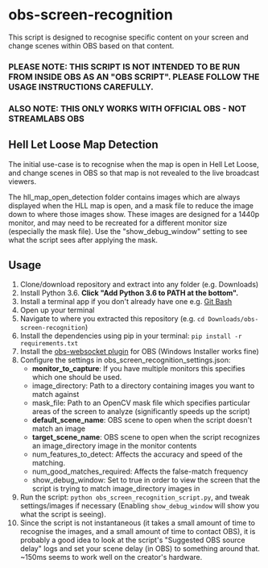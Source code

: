 # obs-screen-recognition

This script is designed to recognise specific content on your screen and change scenes within OBS based on that content.

### PLEASE NOTE: THIS SCRIPT IS NOT INTENDED TO BE RUN FROM INSIDE OBS AS AN "OBS SCRIPT". PLEASE FOLLOW THE USAGE INSTRUCTIONS CAREFULLY.

### ALSO NOTE: THIS ONLY WORKS WITH OFFICIAL OBS - NOT STREAMLABS OBS

## Hell Let Loose Map Detection

The initial use-case is to recognise when the map is open in Hell Let Loose, and change scenes in OBS so that map is not revealed to the live broadcast viewers.

The hll_map_open_detection folder contains images which are always displayed when the HLL map is open, and a mask file to reduce the image down to where those images show. These images are designed for a 1440p monitor, and may need to be recreated for a different monitor size (especially the mask file). Use the "show_debug_window" setting to see what the script sees after applying the mask.

## Usage
1. Clone/download repository and extract into any folder (e.g. Downloads)
2. Install Python 3.6. **Click "Add Python 3.6 to PATH at the bottom".**
3. Install a terminal app if you don't already have one e.g. [Git Bash](https://gitforwindows.org/)
4. Open up your terminal
5. Navigate to where you extracted this repository (e.g. `cd Downloads/obs-screen-recognition`)
4. Install the dependencies using pip in your terminal: `pip install -r requirements.txt`
5. Install the [obs-websocket plugin](https://obsproject.com/forum/resources/obs-websocket-remote-control-obs-studio-from-websockets.466/) for OBS (Windows Installer works fine)
6. Configure the settings in obs_screen_recognition_settings.json:
    - **monitor_to_capture**: If you have multiple monitors this specifies which one should be used.
    - image_directory: Path to a directory containing images you want to match against
    - mask_file: Path to an OpenCV mask file which specifies particular areas of the screen to analyze (significantly speeds up the script)
    - **default_scene_name**: OBS scene to open when the script doesn't match an image
    - **target_scene_name**: OBS scene to open when the script recognizes an image_directory image in the monitor contents
    - num_features_to_detect: Affects the accuracy and speed of the matching.
    - num_good_matches_required: Affects the false-match frequency
    - show_debug_window: Set to true in order to view the screen that the script is trying to match image_directory images in
7. Run the script: `python obs_screen_recognition_script.py`, and tweak settings/images if necessary (Enabling `show_debug_window` will show you what the script is seeing).
8. Since the script is not instantaneous (it takes a small amount of time to recognise the images, and a small amount of time to contact OBS), it is probably a good idea to look at the script's "Suggested OBS source delay" logs and set your scene delay (in OBS) to something around that. ~150ms seems to work well on the creator's hardware.
